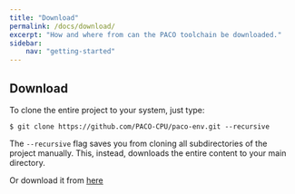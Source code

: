 ```yaml
---
title: "Download"
permalink: /docs/download/
excerpt: "How and where from can the PACO toolchain be downloaded."
sidebar:
    nav: "getting-started"
---
```


## Download
To clone the entire project to your system, just type:

` $ git clone https://github.com/PACO-CPU/paco-env.git --recursive `

The `--recursive` flag saves you from cloning all subdirectories of the project manually. This, instead, downloads the entire content to your main directory.

Or download it from [here](https://github.com/PACO-CPU/paco-env.git)
